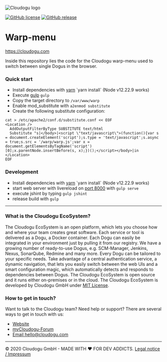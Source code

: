 ![Cloudogu logo](https://cloudogu.com/images/logo.png)

[![GitHub license](https://img.shields.io/github/license/cloudogu/warp-menu.svg)](https://github.com/cloudogu/warp-menu/blob/develop/LICENSE)
[![GitHub release](https://img.shields.io/github/release/cloudogu/warp-menu.svg)](https://github.com/cloudogu/warp-menu/releases)

# Warp-menu
https://cloudogu.com

Inside this repository lies the code for the Cloudogu warp-menu used to switch between single Dogus in the browser.

### Quick start
* Install dependencies with [yarn]([https://www.npmjs.com/](https://yarnpkg.com/)) `yarn install` (Node v12.22.9 works)
* Execute [gulp](http://gulpjs.com/) `gulp`
* Copy the target directory to `/var/www/warp`
* Enable mod_substitute with `a2enmod substitute`
* Create the following substitute configuration:
```
cat > /etc/apache2/conf.d/substitute.conf << EOF
<Location />
  AddOutputFilterByType SUBSTITUTE text/html
  Substitute "s|</body>|<script \"text/javascript\">(function(){var s = document.createElement('script');s.type = 'text/javascript';s.async = true;s.src = '/warp/warp.js';var x = document.getElementsByTagName('script')[0];x.parentNode.insertBefore(s, x);})();</script></body>|in
</Location>
EOF
```

### Development
* Install dependencies with [yarn]([https://www.npmjs.com/](https://yarnpkg.com/)) `yarn install` (Node v12.22.9 works)
* start web server with livereload on [port 8000](http://localhost:8000) with `gulp serve` 
* execute jshint by typing `gulp jshint`
* release build with `gulp`

---
### What is the Cloudogu EcoSystem?
The Cloudogu EcoSystem is an open platform, which lets you choose how and where your team creates great software. Each service or tool is delivered as a Dogu, a Docker container. Each Dogu can easily be integrated in your environment just by pulling it from our registry. We have a growing number of ready-to-use Dogus, e.g. SCM-Manager, Jenkins, Nexus, SonarQube, Redmine and many more. Every Dogu can be tailored to your specific needs. Take advantage of a central authentication service, a dynamic navigation, that lets you easily switch between the web UIs and a smart configuration magic, which automatically detects and responds to dependencies between Dogus. The Cloudogu EcoSystem is open source and it runs either on-premises or in the cloud. The Cloudogu EcoSystem is developed by Cloudogu GmbH under [MIT License](https://cloudogu.com/license.html).

### How to get in touch?
Want to talk to the Cloudogu team? Need help or support? There are several ways to get in touch with us:

* [Website](https://cloudogu.com)
* [myCloudogu-Forum](https://forum.cloudogu.com/topic/34?ctx=1)
* [Email hello@cloudogu.com](mailto:hello@cloudogu.com)

---
&copy; 2020 Cloudogu GmbH - MADE WITH :heart:&nbsp;FOR DEV ADDICTS. [Legal notice / Impressum](https://cloudogu.com/imprint.html)

